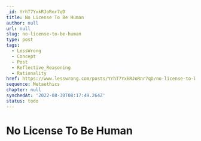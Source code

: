 ```yaml
---
_id: YrhT7YxkRJoRnr7qD
title: No License To Be Human
author: null
url: null
slug: no-license-to-be-human
type: post
tags:
  - LessWrong
  - Concept
  - Post
  - Reflective_Reasoning
  - Rationality
href: https://www.lesswrong.com/posts/YrhT7YxkRJoRnr7qD/no-license-to-be-human
sequence: Metaethics
chapter: null
synchedAt: '2022-08-30T08:17:49.264Z'
status: todo
---
```


# No License To Be Human
